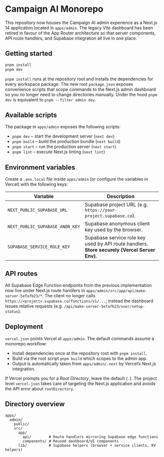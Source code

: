 # Campaign AI Monorepo

This repository now houses the Campaign AI admin experience as a Next.js 14 application located in `apps/admin`. The legacy Vite dashboard has been retired in favour of the App Router architecture so that server components, API route handlers, and Supabase integration all live in one place.

## Getting started

```bash
pnpm install
pnpm dev
```

`pnpm install` runs at the repository root and installs the dependencies for every workspace package. The new root `package.json` exposes convenience scripts that scope commands to the Next.js admin dashboard so you no longer need to change directories manually. Under the hood `pnpm dev` is equivalent to `pnpm --filter admin dev`.

## Available scripts

The package in `apps/admin` exposes the following scripts:

- `pnpm dev` – start the development server (`next dev`)
- `pnpm build` – build the production bundle (`next build`)
- `pnpm start` – run the production server (`next start`)
- `pnpm lint` – execute Next.js linting (`next lint`)

## Environment variables

Create a `.env.local` file inside `apps/admin` (or configure the variables in Vercel) with the following keys:

| Variable | Description |
| --- | --- |
| `NEXT_PUBLIC_SUPABASE_URL` | Supabase project URL (e.g. `https://your-project.supabase.co`). |
| `NEXT_PUBLIC_SUPABASE_ANON_KEY` | Supabase anonymous client key used by the browser. |
| `SUPABASE_SERVICE_ROLE_KEY` | Supabase service role key used by API route handlers. **Store securely (Vercel Server Env).** |

## API routes

All Supabase Edge Function endpoints from the previous implementation now live under Next.js route handlers in `apps/admin/src/app/api/make-server-5efafb23/*`. The client no longer calls `https://<project>.supabase.co/functions/v1/...`; instead the dashboard issues relative requests (e.g. `/api/make-server-5efafb23/user/setup-status`).

## Deployment

`vercel.json` points Vercel at `apps/admin`. The default commands assume a monorepo workflow:

- Install dependencies once at the repository root with `pnpm install`.
- Build via the root script `pnpm build` which scopes to the admin app.
- Output is automatically taken from `apps/admin/.next` by Vercel’s Next.js integration.

If Vercel prompts you for a *Root Directory*, leave the default (`.`). The project level `vercel.json` takes care of targeting the Next.js application and avoids the API error about `rootDirectory`.

## Directory overview

```
apps/
  admin/
    public/
    src/
      app/
        api/        # Route handlers mirroring Supabase edge functions
        components/ # Reused dashboard/UI components
      lib/          # Supabase helpers (browser + service clients, KV helpers)
```

